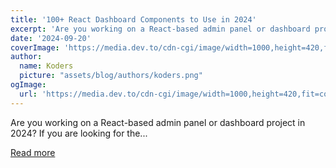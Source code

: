 ```yaml
---
title: '100+ React Dashboard Components to Use in 2024'
excerpt: 'Are you working on a React-based admin panel or dashboard project in 2024? If you are looking for the...'
date: '2024-09-20'
coverImage: 'https://media.dev.to/cdn-cgi/image/width=1000,height=420,fit=cover,gravity=auto,format=auto/https%3A%2F%2Fdev-to-uploads.s3.amazonaws.com%2Fuploads%2Farticles%2Fpnhtuj6gu9he4d59pgwm.png'
author:
  name: Koders
  picture: "assets/blog/authors/koders.png"
ogImage:
  url: 'https://media.dev.to/cdn-cgi/image/width=1000,height=420,fit=cover,gravity=auto,format=auto/https%3A%2F%2Fdev-to-uploads.s3.amazonaws.com%2Fuploads%2Farticles%2Fpnhtuj6gu9he4d59pgwm.png'
---
```


Are you working on a React-based admin panel or dashboard project in 2024? If you are looking for the...

[Read more](https://dev.to/tailwindcss/100-react-dashboard-components-to-use-in-2024-3ked)
